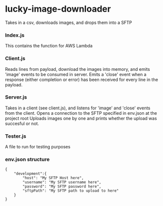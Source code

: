 # lucky-image-downloader
Takes in a csv, downloads images, and drops them into a SFTP

### Index.js
This contains the function for AWS Lambda

### Client.js
Reads lines from payload, download the images into memory, and emits 'image' events to be consumed in server. 
Emits a 'close' event when a response (either completion or error) has been received for every line in the payload.

### Server.js
Takes in a client (see client.js), and listens for 'image' and 'close' events from the client.
Opens a connection to the SFTP specified in env.json at the project root
Uploads images one by one and prints whether the upload was succesful or not.

### Tester.js 
A file to run for testing purposes

### env.json structure

```
{
    "development":{
        "host": "My SFTP Host here",
        "username": "My SFTP username here",
        "password": "My SFTP password here",
        "sftpPath": "My SFTP path to upload to here"
    }
}
```
